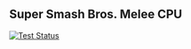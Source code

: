 ## Super Smash Bros. Melee CPU

[![Test Status](https://travis-ci.org/spxtr/p3.svg)](https://travis-ci.org/spxtr/p3)
